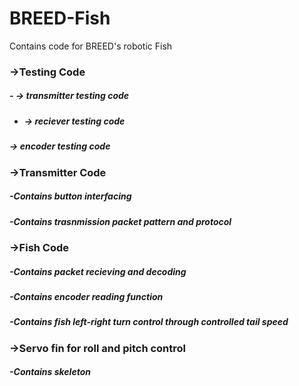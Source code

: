 # BREED-Fish
 Contains code for BREED's robotic Fish
 
 
 
 ### ->Testing Code
  ##### - -> transmitter testing code
  - ##### -> reciever testing code
  ##### -> encoder testing code
 
 
 
 ### ->Transmitter Code
  ##### -Contains button interfacing
  ##### -Contains trasnmission packet pattern and protocol
 
 
 
 ### ->Fish Code
  ##### -Contains packet recieving and decoding
  ##### -Contains encoder reading function
  ##### -Contains fish left-right turn control through controlled tail speed
 
 
  
 ### ->Servo fin for roll and pitch control
  ##### -Contains skeleton



